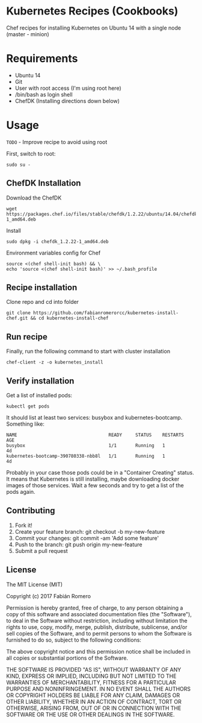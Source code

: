 # Kubernetes Recipes (Cookbooks)

Chef recipes for installing Kubernetes on Ubuntu 14 with a single node (master - minion)

# Requirements

- Ubuntu 14
- Git
- User with root access (I'm using root here)
- /bin/bash as login shell
- ChefDK (Installing directions down below)

# Usage
`TODO` - Improve recipe to avoid using root

First, switch to root:
```
sudo su -
```

## ChefDK Installation
Download the ChefDK
```
wget https://packages.chef.io/files/stable/chefdk/1.2.22/ubuntu/14.04/chefdk_1.2.22-1_amd64.deb
```
Install
```
sudo dpkg -i chefdk_1.2.22-1_amd64.deb
```
Environment variables config for Chef
```
source <(chef shell-init bash) && \
echo 'source <(chef shell-init bash)' >> ~/.bash_profile
```

## Recipe installation
Clone repo and cd into folder
```
git clone https://github.com/fabianromerorcc/kubernetes-install-chef.git && cd kubernetes-install-chef
```

## Run recipe
Finally, run the following command to start with cluster installation
```
chef-client -z -o kubernetes_install
```

## Verify installation
Get a list of installed pods:
```
kubectl get pods
```
It should list at least two services: busybox and kubernetes-bootcamp. Something like:
```
NAME                                  READY     STATUS    RESTARTS   AGE
busybox                               1/1       Running   1          4d
kubernetes-bootcamp-390780338-nbb8l   1/1       Running   1          4d
```
Probably in your case those pods could be in a "Container Creating" status. It means that Kubernetes is still installing, maybe downloading docker images of those services. Wait a few seconds and try to get a list of the pods again.

## Contributing

1. Fork it!
2. Create your feature branch: git checkout -b my-new-feature
3. Commit your changes: git commit -am 'Add some feature'
4. Push to the branch: git push origin my-new-feature
5. Submit a pull request

## License

The MIT License (MIT)

Copyright (c) 2017 Fabián Romero

Permission is hereby granted, free of charge, to any person obtaining a copy of this software and associated documentation files (the "Software"), to deal in the Software without restriction, including without limitation the rights to use, copy, modify, merge, publish, distribute, sublicense, and/or sell copies of the Software, and to permit persons to whom the Software is furnished to do so, subject to the following conditions:

The above copyright notice and this permission notice shall be included in all copies or substantial portions of the Software.

THE SOFTWARE IS PROVIDED "AS IS", WITHOUT WARRANTY OF ANY KIND, EXPRESS OR IMPLIED, INCLUDING BUT NOT LIMITED TO THE WARRANTIES OF MERCHANTABILITY, FITNESS FOR A PARTICULAR PURPOSE AND NONINFRINGEMENT. IN NO EVENT SHALL THE AUTHORS OR COPYRIGHT HOLDERS BE LIABLE FOR ANY CLAIM, DAMAGES OR OTHER LIABILITY, WHETHER IN AN ACTION OF CONTRACT, TORT OR OTHERWISE, ARISING FROM, OUT OF OR IN CONNECTION WITH THE SOFTWARE OR THE USE OR OTHER DEALINGS IN THE SOFTWARE.

